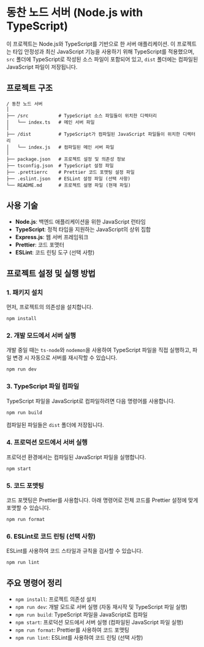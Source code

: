 # 동찬 노드 서버 (Node.js with TypeScript)

이 프로젝트는 Node.js와 TypeScript를 기반으로 한 서버 애플리케이션.
이 프로젝트는 타입 안정성과 최신 JavaScript 기능을 사용하기 위해 TypeScript를 적용했으며, `src` 폴더에 TypeScript로 작성된 소스 파일이 포함되어 있고, `dist` 폴더에는 컴파일된 JavaScript 파일이 저장됩니다.

## 프로젝트 구조

```
/ 동찬 노드 서버
│
├── /src           # TypeScript 소스 파일들이 위치한 디렉터리
│   └── index.ts   # 메인 서버 파일
│
├── /dist          # TypeScript가 컴파일된 JavaScript 파일들이 위치한 디렉터리
│   └── index.js   # 컴파일된 메인 서버 파일
│
├── package.json   # 프로젝트 설정 및 의존성 정보
├── tsconfig.json  # TypeScript 설정 파일
├── .prettierrc    # Prettier 코드 포맷팅 설정 파일
├── .eslint.json   # ESLint 설정 파일 (선택 사항)
└── README.md      # 프로젝트 설명 파일 (현재 파일)
```

## 사용 기술

- **Node.js**: 백엔드 애플리케이션을 위한 JavaScript 런타임
- **TypeScript**: 정적 타입을 지원하는 JavaScript의 상위 집합
- **Express.js**: 웹 서버 프레임워크
- **Prettier**: 코드 포맷터
- **ESLint**: 코드 린팅 도구 (선택 사항)

## 프로젝트 설정 및 실행 방법

### 1. 패키지 설치

먼저, 프로젝트의 의존성을 설치합니다.

```bash
npm install
```

### 2. 개발 모드에서 서버 실행

개발 중일 때는 `ts-node`와 `nodemon`을 사용하여 TypeScript 파일을 직접 실행하고, 파일 변경 시 자동으로 서버를 재시작할 수 있습니다.

```bash
npm run dev
```

### 3. TypeScript 파일 컴파일

TypeScript 파일을 JavaScript로 컴파일하려면 다음 명령어를 사용합니다.

```bash
npm run build
```

컴파일된 파일들은 `dist` 폴더에 저장됩니다.

### 4. 프로덕션 모드에서 서버 실행

프로덕션 환경에서는 컴파일된 JavaScript 파일을 실행합니다.

```bash
npm start
```

### 5. 코드 포맷팅

코드 포맷팅은 Prettier를 사용합니다. 아래 명령어로 전체 코드를 Prettier 설정에 맞게 포맷할 수 있습니다.

```bash
npm run format
```

### 6. ESLint로 코드 린팅 (선택 사항)

ESLint를 사용하여 코드 스타일과 규칙을 검사할 수 있습니다.

```bash
npm run lint
```

## 주요 명령어 정리

- `npm install`: 프로젝트 의존성 설치
- `npm run dev`: 개발 모드로 서버 실행 (자동 재시작 및 TypeScript 파일 실행)
- `npm run build`: TypeScript 파일을 JavaScript로 컴파일
- `npm start`: 프로덕션 모드에서 서버 실행 (컴파일된 JavaScript 파일 실행)
- `npm run format`: Prettier를 사용하여 코드 포맷팅
- `npm run lint`: ESLint를 사용하여 코드 린팅 (선택 사항)
